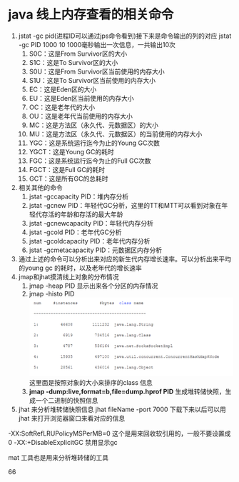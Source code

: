 # java 线上内存查看的相关命令

1. jstat -gc pid(进程ID可以通过jps命令看到)接下来是命令输出的列的对应 jstat -gc PID 1000 10 1000毫秒输出一次信息，一共输出10次
   1. S0C：这是From Survivor区的大小
   2. S1C：这是To Survivor区的大小
   3. S0U：这是From Survivor区当前使用的内存大小
   4. S1U：这是To Survivor区当前使用的内存大小
   5. EC：这是Eden区的大小
   6. EU：这是Eden区当前使用的内存大小
   7. OC：这是老年代的大小
   8. OU：这是老年代当前使用的内存大小
   9. MC：这是方法区（永久代、元数据区）的大小
   10. MU：这是方法区（永久代、元数据区）的当前使用的内存大小
   11. YGC：这是系统运行迄今为止的Young GC次数
   12. YGCT：这是Young GC的耗时
   13. FGC：这是系统运行迄今为止的Full GC次数
   14. FGCT：这是Full GC的耗时
   15. GCT：这是所有GC的总耗时
2. 相关其他的命令
   1. jstat -gccapacity PID：堆内存分析
   2. jstat -gcnew PID：年轻代GC分析，这里的TT和MTT可以看到对象在年轻代存活的年龄和存活的最大年龄
   3. jstat -gcnewcapacity PID：年轻代内存分析
   4. jstat -gcold PID：老年代GC分析
   5. jstat -gcoldcapacity PID：老年代内存分析
   6. jstat -gcmetacapacity PID：元数据区内存分析
3. 通过上述的命令可以分析出来对应的新生代内存增长速率。可以分析出来平均的young gc 的耗时，以及老年代的增长速率
4. jmap和jhat摸清线上对象的分布情况
   1. jmap -heap PID 显示出来各个分区的内存情况
   2. jmap -histo PID ![image-20191125184801547](../../images/image-20191125184801547.png)
      这里面是按照对象的大小来排序的class 信息
   3. **jmap -dump:live,format=b,file=dump.hprof PID** 生成堆转储快照，生成一个二进制的快照信息
5. jhat 来分析堆转储快照信息 jhat fileName -port 7000 下载下来以后可以用jhat 来打开浏览器窗口来看对应的信息



-XX:SoftRefLRUPolicyMSPerMB=0 这个是用来回收软引用的，一般不要设置成0
-XX:+DisableExplicitGC 禁用显示gc

mat 工具也是用来分析堆转储的工具



66